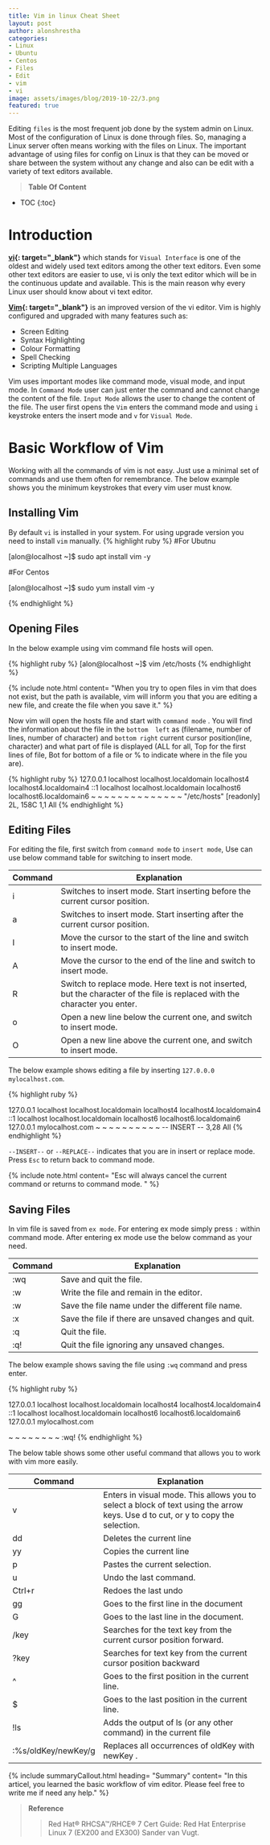 ```yaml
---
title: Vim in linux Cheat Sheet
layout: post
author: alonshrestha
categories:
- Linux
- Ubuntu
- Centos
- Files
- Edit
- vim
- vi
image: assets/images/blog/2019-10-22/3.png
featured: true
---
```


Editing `files` is the most frequent job done by the system admin on Linux. Most of the configuration of Linux is done through files. So, managing a Linux server often means working with the files on Linux. The important advantage of using files for config on Linux is that they can be moved or share between the system without any change and also can be edit with a variety of text editors available.

> **Table Of Content**

* TOC
{:toc}

# Introduction
**[vi](https://www.vim.org/
){: target="_blank"}**  which stands for `Visual Interface` is one of the oldest and widely used text editors among the other text editors. Even some other text editors are easier to use, vi is only the text editor which will be in the continuous update and available. This is the main reason why every Linux user should know about vi text editor.

**[Vim](https://www.vim.org/
){: target="_blank"}** is an improved version of the vi editor. Vim is highly configured and upgraded with many features such as:
* Screen Editing
* Syntax Highlighting
* Colour Formatting
* Spell Checking
* Scripting Multiple Languages

Vim uses important modes like command mode, visual mode, and input mode. In `Command Mode` user can just enter the command and cannot change the content of the file. `Input Mode` allows the user to change the content of the file. The user first opens the `Vim` enters the command mode and using `i` keystroke enters the insert mode and `v` for `Visual Mode`.

# Basic Workflow of Vim
Working with all the commands of vim is not easy. Just use a minimal set of commands and use them often for remembrance. The below example shows you the minimum keystrokes that every vim user must know.

## Installing Vim
By default `vi` is installed in your system. For using upgrade version you need to install `vim` manually.
{% highlight ruby %}
#For Ubutnu

[alon@localhost ~]$ sudo apt install vim -y

#For Centos

[alon@localhost ~]$ sudo yum install vim -y

{% endhighlight %}

## Opening Files
In the below example using vim command file hosts will open.

{% highlight ruby %}
[alon@localhost ~]$ vim /etc/hosts
{% endhighlight %}

{% include note.html content= "When you try to open files in vim that does not exist, but the path is available, vim will inform you that you are editing a new file, and create the file when you save it." %}

Now vim will open the hosts file and start with `command mode` . You will find the information about the file in the `bottom  left` as (filename, number of lines, number of character) and `bottom right` current cursor position(line, character) and what part of file is displayed (ALL for all, Top for the first lines of file, Bot for bottom of a file or % to indicate where in the file you are).

{% highlight ruby %}
127.0.0.1   localhost localhost.localdomain localhost4 localhost4.localdomain4
::1         localhost localhost.localdomain localhost6 localhost6.localdomain6
~
~
~
~
~
~
~
~
~
~
~
~
~
~
"/etc/hosts" [readonly] 2L, 158C                              1,1           All
{% endhighlight %}

## Editing Files
For editing the file, first switch from `command mode` to `insert mode`, Use can use below command table for switching to insert mode.

|Command  | Explanation  |
|---|---|
| i |  Switches to insert mode. Start inserting before the current cursor position. |
| a |  Switches to insert mode. Start inserting after the current cursor position.  |
| I |    Move the cursor to the start of the line and switch to insert mode.  |
|  A  |  Move the cursor to the end of the line and switch to insert mode.  |
| R  |  Switch to replace mode. Here text is not inserted, but the character of the file is replaced with the character you enter. |
| o | Open a new line below the current one, and switch to insert mode. |
|   O  |  Open a new line above the current one, and switch to insert mode. |


The below example shows editing a file by inserting `127.0.0.0      mylocalhost.com`.

{% highlight ruby %}

127.0.0.1   localhost localhost.localdomain localhost4 localhost4.localdomain4
::1         localhost localhost.localdomain localhost6 localhost6.localdomain6
127.0.0.1   mylocalhost.com
~
~
~
~
~
~
~
~
~
~
-- INSERT --                                                  3,28          All
{% endhighlight %}

`--INSERT--` or `--REPLACE--` indicates that you are in insert or replace mode. Press `Esc` to return back to command mode.

{% include note.html content= "Esc will always cancel the current command or returns to command mode. " %}

## Saving Files
In vim file is saved from `ex mode`. For entering ex mode simply press `:` within command mode. After entering ex mode use the below command as your need.

|Command  | Explanation  |
|---|---|
| :wq |  Save and quit the file. |
| :w |  Write the file and remain in the editor.  |
| :w <filename> |    Save the file name under the different file name.  |
|  :x  |  Save the file if there are unsaved changes and quit.  |
| :q |  Quit the file. |
| :q! |  Quit the file ignoring any unsaved changes. |

The below example shows saving the file using `:wq` command and press enter.

{% highlight ruby %}

127.0.0.1   localhost localhost.localdomain localhost4 localhost4.localdomain4
::1         localhost localhost.localdomain localhost6 localhost6.localdomain6
127.0.0.1   mylocalhost.com

~
~
~
~
~
~
~
~
:wq!
{% endhighlight %}

The below table shows some other useful command that allows you to work with vim more easily.

|Command  | Explanation  |
|---|---|
|   v  |   Enters in visual mode. This allows you to select a block of text using the arrow keys. Use  d  to cut, or  y  to copy the selection. |
|   dd  |  Deletes the current line |
|   yy  |  Copies the current line |
|   p  |  Pastes the current selection.  |
|   u |   Undo the last command. |
| Ctrl+r |    Redoes the last undo |
|  gg  |   Goes to the first line in the document |
| G | Goes to the last line in the document. |
| /key |  Searches for the text key  from the current cursor position forward. |
| ?key |  Searches for  text key  from the current cursor position backward |
| ^ |  Goes to the first position in the current line. |
| $ |  Goes to the last position in the current line. |
| !ls |   Adds the output of  ls  (or any other command) in the current file |
| :%s/oldKey/newKey/g  |  Replaces all occurrences of  oldKey  with  newKey .  |

{% include summaryCallout.html heading= "Summary" content= "In this articel, you learned the basic workflow of vim editor. Please feel free to write me if need any help." %}

> **Reference**
>  > Red Hat® RHCSA™/RHCE® 7 Cert Guide: Red Hat Enterprise Linux 7 (EX200 and EX300) Sander van Vugt.